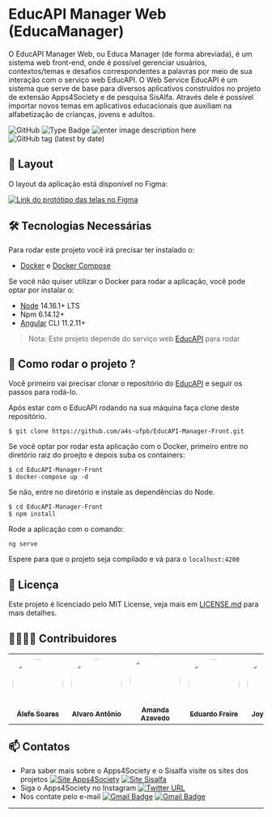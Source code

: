 # EducAPI Manager Web (EducaManager)

O EducAPI Manager Web, ou Educa Manager (de forma abreviada), é um sistema web front-end, onde é possível gerenciar usuários, contextos/temas e desafios correspondentes a palavras por meio de sua interação com o serviço web EducAPI. O Web Service EducAPI é um sistema que serve de base para diversos aplicativos construídos no projeto de extensão Apps4Society e de pesquisa SisAlfa. Através dele é possível importar novos temas em aplicativos educacionais que auxiliam na alfabetização de crianças, jovens e adultos.


<!--  Use the website https://shields.io/ para fazer os bandge -->
![GitHub](https://img.shields.io/github/license/a4s-ufpb/EducAPI-Manager-Front?label=licence) ![Type Badge](https://img.shields.io/badge/project%3A-Apps4Society-informational) ![enter image description here](https://img.shields.io/badge/project-SisAlfa-yellow)  ![GitHub tag (latest by date)](https://img.shields.io/github/v/tag/a4s-ufpb/EducAPI-Manager-Front?color=blueviolet)

<!--
<img src="https://apps4society.dcx.ufpb.br/wp-content/uploads/2019/06/Inicial.png"  alt="Splash do Literarum"  height="200" width="700"> 
-->

## 🎨 Layout

O layout da aplicação está disponível no Figma: 

<a href="https://www.figma.com/file/wFtRfZdifoyXkr3uGHjyfo/educ-api-manager?node-id=0%3A1">
  <img alt="Link do protótipo das telas no Figma" src="https://img.shields.io/badge/Acessar%20Layout%20-Figma-%2304D361">
</a>

## 🛠 Tecnologias Necessárias

Para rodar este projeto você irá precisar ter instalado o:

* [Docker](https://docs.docker.com/engine/install/) e [Docker Compose](https://docs.docker.com/compose/install/)

Se você não quiser utilizar o Docker para rodar a aplicação, você pode optar por instalar o: 

* [Node](https://nodejs.org/en/download/) 14.16.1+ LTS
* Npm 6.14.12+
* [Angular](https://angular.io/guide/setup-local) CLI 11.2.11+

 > Nota: Este projeto depende do serviço web [EducAPI](https://github.com/a4s-ufpb/EducAPI) para rodar

## :rocket: Como rodar o projeto ? 

Você primeiro vai precisar clonar o repositório do [EducAPI](https://github.com/a4s-ufpb/EducAPI) e seguir os passos para rodá-lo.


Após estar com o EducAPI rodando na sua máquina faça clone deste repositório.

````
$ git clone https://github.com/a4s-ufpb/EducAPI-Manager-Front.git
````

Se você optar por rodar esta aplicação com o Docker, primeiro entre no diretório raiz do proejto e depois suba os containers:

```
$ cd EducAPI-Manager-Front
$ docker-compose up -d
```

Se não, entre no diretório e instale as dependências do Node.

```
$ cd EducAPI-Manager-Front
$ npm install
```

Rode a aplicação com o comando:
```
ng serve
```

Espere para que o projeto seja compilado e vá para o ``localhost:4200``

## :page_facing_up: Licença

Este projeto é licenciado pelo MIT License, veja mais em [LICENSE.md](https://github.com/a4s-ufpb/EducAPI-Manager-Front/LICENSE.md) para mais detalhes.

## 👩‍💻👨‍💻 Contribuidores

<table>
  <tr>
  <td align="center">
	    <a href="https://github.com/alefesoares">
		    <img style="border-radius: 50%;" src="https://avatars.githubusercontent.com/u/51381310?v=4" width="100px;" alt=""/>
		    <br/><sub><b>Álefe Soares</b></sub>
		</a></br>
    </td>
	<td align="center">
	    <a href="https://github.com/Alvaro-Antonio">
		    <img style="border-radius: 50%;" src="https://avatars.githubusercontent.com/u/41688893?v=4" width="100px;" alt=""/>
		    <br/><sub><b>Alvaro Antônio</b></sub>
		</a></br>
    </td>
    <td align="center">
	    <a href="https://github.com/AmandaAzevedo">
		    <img style="border-radius: 50%;" src="https://avatars2.githubusercontent.com/u/44630609?s=460&u=ff38a29379fef41570bb4850ae4ed4f456873d0d&v=4" width="100px;" alt=""/>
		    <br/><sub><b>Amanda Azevedo</b></sub>
		</a></br>
    </td>
	<td align="center">
	    <a href="https://github.com/EduardoGhost">
		    <img style="border-radius: 50%;" src="https://avatars.githubusercontent.com/u/61304055?v=4" width="100px;" alt=""/>
		    <br/><sub><b>Eduardo Freire</b></sub>
		</a></br>
    </td>
    <td align="center">
	    <a href="https://github.com/JoyceSousa">
		    <img style="border-radius: 50%;" src="https://avatars.githubusercontent.com/u/51709281?v=4" width="100px;" alt=""/>
		    <br/><sub><b>Joyce Sousa</b></sub>
		</a></br>
    </td>
  </tr>
</table>

## :mailbox: Contatos
* Para saber mais sobre o Apps4Society e o Sisalfa visite os sites dos projetos [![Site Apps4Society](https://img.shields.io/twitter/url?color=blue&label=Site%20Apps4Society&logo=Apps4Society&style=plastic&url=https%3A%2F%2Fapps4society.dcx.ufpb.br)](https://apps4society.dcx.ufpb.br) [![Site Sisalfa](https://img.shields.io/twitter/url?color=yellow&label=Site%20SisAlfa&logo=Sisalfa&style=plastic&url=https%3A%2F%2Fsisalfa.dcx.ufpb.br%2F) ](https://sisalfa.dcx.ufpb.br)
* Siga o Apps4Society no Instagram  [![Twitter URL](https://img.shields.io/twitter/url?color=pink&label=Instagram%20Apps4Society&logo=Instagram&logoColor=rose&style=plastic&url=https%3A%2F%2Fwww.instagram.com%2Fapps4society%2F)](https://instagram.com/apps4society) 
* Nos contate pelo e-mail [![Gmail Badge](https://img.shields.io/badge/-apps4society@dcx.ufpb.br-c14438?style=flat-square&logo=Gmail&logoColor=white&link=mailto:apps4society@dcx.ufpb.br)](a4s@dcx.ufpb.br) [![Gmail Badge](https://img.shields.io/badge/-sisalfa@dcx.ufpb.br-c14438?style=flat-square&logo=Gmail&logoColor=white&link=mailto:sisalfa@dcx.ufpb.br)](sisalfa@dcx.ufpb.br)
---
